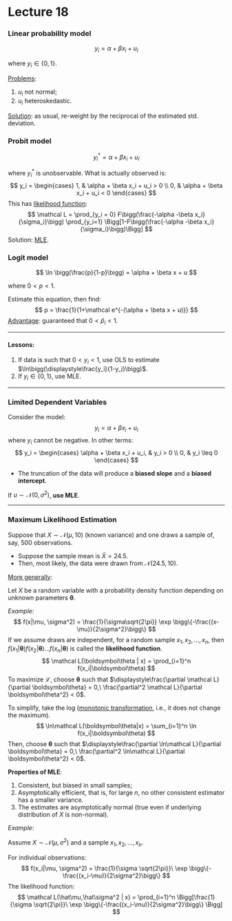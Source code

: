 # Lecture 18

### Linear probability model

$$
y_i = \alpha + \beta x_i + u_i
$$

where $y_i \in \{0,1\}$.

<u>Problems</u>:

1. $u_i$ not normal;
2. $u_i$ heteroskedastic.

<u>Solution</u>: as usual, re-weight by the reciprocal of the estimated std. deviation.

### Probit model

$$
y_i^{*} = \alpha + \beta x_i + u_i
$$

where $y_i^{*}$ is unobservable. What is actually observed is:
$$
y_i =
\begin{cases}
1, & \alpha + \beta x_i + u_i > 0 \\
0, & \alpha + \beta x_i + u_i < 0
\end{cases}
$$
This has [likelihood function](https://en.wikipedia.org/wiki/Likelihood_function):
$$
\mathcal L = \prod_{y_i = 0} F\bigg(\frac{-\alpha -\beta x_i}{\sigma_i}\bigg) \prod_{y_i=1} \Bigg[1-F\bigg(\frac{-\alpha -\beta x_i}{\sigma_i}\bigg)\Bigg]
$$
Solution: [MLE](https://en.wikipedia.org/wiki/Maximum_likelihood_estimation).

### Logit model

$$
\ln \bigg(\frac{p}{1-p}\bigg) = \alpha + \beta x + u
$$

where $0 < p < 1$.

Estimate this equation, then find:
$$
p = \frac{1}{1+\mathcal e^{-(\alpha + \beta x + u)}}
$$
<u>Advantage</u>: guaranteed that $0 < \hat p_i < 1$.

***

#### Lessons:

1. If data is such that $0 < y_i < 1$, use OLS to estimate $\ln\bigg(\displaystyle\frac{y_i}{1-y_i}\bigg)$.
2. If $y_i \in \{0,1\}$, use MLE.

***

### Limited Dependent Variables

Consider the model:
$$
y_i = \alpha + \beta x_i + u_i
$$
where $y_i$ cannot be negative. In other terms:
$$
y_i =
\begin{cases}
\alpha + \beta x_i + u_i, & y_i > 0 \\
0, & y_i \leq 0
\end{cases}
$$

- The truncation of the data will produce a **biased slope** and a **biased intercept**.

If $u \sim \mathcal N(0, \sigma^2)$, **use MLE**.

***

### Maximum Likelihood Estimation

Suppose that $X \sim \mathcal N (\mu, 10)$ (known variance) and one draws a sample of, say, $500$ observations.

- Suppose the sample mean is $\bar X = 24.5$.
- Then, most likely, the data were drawn from $\mathcal N (24.5, 10)$.

<u>More generally</u>:

Let $X$ be a random variable with a probability density function depending on unknown parameters $\boldsymbol{\theta}$.

*Example*:
$$
f(x|\mu, \sigma^2) = \frac{1}{\sigma\sqrt{2\pi}} \exp \bigg\{-\frac{(x-\mu)}{2\sigma^2}\bigg\}
$$
If we assume draws are independent, for a random sample $x_1, x_2, ..., x_n$, then $f(x_1|\boldsymbol\theta) f(x_2|\boldsymbol\theta)...f(x_n|\boldsymbol\theta)$ is called the **likelihood function**.
$$
\mathcal L(\boldsymbol\theta | x) = \prod_{i=1}^n f(x_i|\boldsymbol\theta)
$$
To maximize $\mathcal L$, choose $\boldsymbol\theta$ such that $\displaystyle\frac{\partial \mathcal L}{\partial \boldsymbol\theta} = 0,\ \frac{\partial^2 \mathcal L}{\partial \boldsymbol\theta^2} < 0$.

To simplify, take the log ([monotonic transformation](https://en.wikipedia.org/wiki/Monotonic_function#Monotonic_transformation), i.e., it does not change the maximum).
$$
\ln\mathcal L(\boldsymbol\theta|x) = \sum_{i=1}^n \ln f(x_i|\boldsymbol\theta)
$$
Then, choose $\boldsymbol\theta$ such that $\displaystyle\frac{\partial \ln\mathcal L}{\partial \boldsymbol\theta} = 0,\ \frac{\partial^2 \ln\mathcal L}{\partial \boldsymbol\theta^2} < 0$.

**Properties of MLE**:

1. Consistent, but biased in small samples;
2. Asymptotically efficient, that is, for large $n$, no other consistent estimator has a smaller variance.
3. The estimates are asymptotically normal (true even if underlying distribution of $X$ is non-normal).

*Example*:

Assume $X \sim \mathcal N (\mu, \sigma^2)$ and a sample $x_1, x_2, ..., x_n$.

For individual observations:
$$
f(x_i|\mu, \sigma^2) = \frac{1}{\sigma \sqrt{2\pi}}\ \exp \bigg\{-\frac{(x_i-\mu)}{2\sigma^2}\bigg\}
$$
The likelihood function:
$$
\mathcal L(\hat\mu,\hat\sigma^2 | x) = \prod_{i=1}^n \Bigg[\frac{1}{\sigma \sqrt{2\pi}}\ \exp \bigg\{-\frac{(x_i-\mu)}{2\sigma^2}\bigg\} \Bigg]
$$
